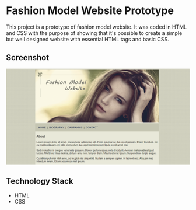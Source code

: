 # Fashion Model Website Prototype

This project is a prototype of fashion model website.
It was coded in HTML and CSS with the purpose of showing that it's possible to create a simple but well designed website with essential HTML tags and basic CSS.

## Screenshot 

![Screenshot](Screenshot.png)

## Technology Stack

+ HTML
+ CSS